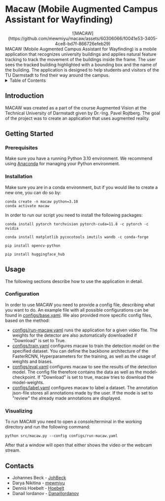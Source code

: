 # Macaw (Mobile Augmented Campus Assistant for Wayfinding)
<div align="center">
![MACAW](https://github.com/mewmiyu/macaw/assets/60306066/f0041e53-3405-4ce8-bd7f-866726efeb29)
</div>
MACAW (Mobile Augmented Campus Assistant for Wayfinding) is a mobile application that recognizes university buildings 
and applies natural feature tracking to track the movement of the buildings inside the frame. 
The user sees the tracked building highlighted with a bounding box and the name of the building.
The application is designed to help students and visitors of the TU Darmstadt to find their way around the campus.

<!-- TABLE OF CONTENTS -->
<details>
  <summary>Table of Contents</summary>
  <ol>
    <li>
      <a href="#introduction">Introduction</a>
    </li>
    <li>
      <a href="#getting-started">Getting Started</a>
      <ol>
        <li>
          <a href="#prerequisites">Prerequisites</a>
        </li>
        <li>
          <a href="#installation">Installation</a>
        </li>
      </ol>
    </li>
    <li>
      <a href="#usage">Usage</a>
      <ol>
        <li>
          <a href="#configuration">Configuration</a>
        </li>
        <li>
          <a href="#visualizing">Visualizing</a>
        </li>
      </ol>
    </li>
    <li>
      <a href="#contacts">Contacts</a>
    </li>
  </ol>
</details>

<!-- Introduction -->
## Introduction

MACAW was created as a part of the course Augmented Vision at the Technical University of Darmstadt
given by Dr.-Ing. Pavel Rojtberg. The goal of the project was to create an application that uses augmented reality.


<!-- Getting Started -->
## Getting Started

### Prerequisites
Make sure you have a running Python 3.10 environment. We recommend using [Anaconda](https://www.anaconda.com/products/individual) for managing your Python environment. 

### Installation

Make sure you are in a conda environment, but if you would like to create a new one, you can do so by:

    conda create -n macaw python=3.10
    conda activate macaw

In order to run our script you need to install the following packages:

    conda install pytorch torchvision pytorch-cuda=11.8 -c pytorch -c nvidia
    
    conda install matplotlib pycocotools imutils wandb -c conda-forge

    pip install opencv-python
    
    pip install huggingface_hub 

<!-- USAGE -->
## Usage
The following sections describe how to use the application in detail.

### Configuration

In order to use MACAW you need to provide a config file, describing what you want to do. An example file with all possible configurations can be found in [configs/base.yaml](configs/base.yaml). We also provided more specific config files, based on the method:

- [configs/run-macaw.yaml](configs/run-macaw.yaml) runs the application for a given video file. The weights for the detector are also automatically downloaded if "Download" is set to True.
- [configs/train.yaml](configs/train.yaml) configures macaw to train the detection model on the specified dataset. You can define the backbone architecture of the FasterRCNN, Hyperparameters for the training, as well as the usage of weights and biases.
- [configs/eval.yaml](configs/eval.yaml) configures macaw to see the results of the detection model. The config file therefore contains the data as well as the model-checkpoint. If "Download" is set to true, macaw tries to download the model-weights.
- [configs/label.yaml](configs/label.yaml) configures macaw to label a dataset. The annotation json-file stores all annotations made by the user. If the mode is set to "review" the already made annotations are displayed.

### Visualizing

To run MACAW you need to open a console/terminal in the working directory and run the following command:

    python src/macaw.py --config configs/run-macaw.yaml

After that a window will open that either shows the video or the webcam stream. 

<!-- CONTACTS -->
## Contacts
* Johannes Beck - [JohBeck](https://github.com/JohBeck)
* Darya Nikitina - [mewmiyu](https://github.com/mewmiyu)
* Dennis Hoebelt - [Hoebelt](https://github.com/Hoebelt)
* Danail Iordanov - [DanailIordanov](https://github.com/DanailIordanov)
